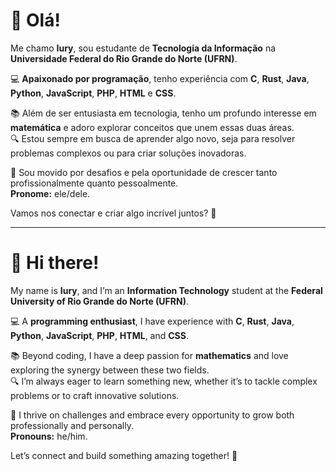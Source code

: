 # 👋 Olá!  

Me chamo **Iury**, sou estudante de **Tecnologia da Informação** na **Universidade Federal do Rio Grande do Norte (UFRN)**.  

💻 **Apaixonado por programação**, tenho experiência com **C**, **Rust**, **Java**, **Python**, **JavaScript**, **PHP**, **HTML** e **CSS**.  

📚 Além de ser entusiasta em tecnologia, tenho um profundo interesse em **matemática** e adoro explorar conceitos que unem essas duas áreas.  
🔍 Estou sempre em busca de aprender algo novo, seja para resolver problemas complexos ou para criar soluções inovadoras.  

🌟 Sou movido por desafios e pela oportunidade de crescer tanto profissionalmente quanto pessoalmente.  
**Pronome:** ele/dele.  

Vamos nos conectar e criar algo incrível juntos? 🚀  

---  

# 👋 Hi there!  

My name is **Iury**, and I’m an **Information Technology** student at the **Federal University of Rio Grande do Norte (UFRN)**.  

💻 A **programming enthusiast**, I have experience with **C**, **Rust**, **Java**, **Python**, **JavaScript**, **PHP**, **HTML**, and **CSS**.  

📚 Beyond coding, I have a deep passion for **mathematics** and love exploring the synergy between these two fields.  
🔍 I’m always eager to learn something new, whether it’s to tackle complex problems or to craft innovative solutions.  

🌟 I thrive on challenges and embrace every opportunity to grow both professionally and personally.  
**Pronouns:** he/him.  

Let’s connect and build something amazing together! 🚀  

